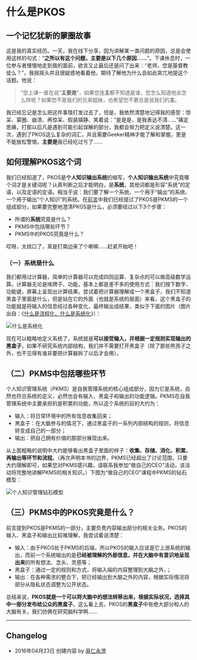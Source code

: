 # 什么是PKOS

## 一个记忆犹新的蒙圈故事

这是我的真实经历。一天，我在线下分享，因为讲解某一类问题的原因，总是会使用这样的句式：“**之所以有这个问题，主要是以下几个原因……**”。下课休息时，一位参与者慢慢地走到我的面前，欲言又止最后还是问了出来：“老师，您是基督教徒么？”，我摇摇头并且很疑惑地看着他，期待了解他为什么会如此突兀地提这个话题。他说：

> “您上课一直在说“**主要是**”，如果您连**主**都不知道是谁，您怎么知道他会怎么样呢？如果您不是我们的兄弟姐妹，也希望您不要总是说我们的**主**。

我已经忘记是怎么把这件事情打发过去了，但是，我依然清楚地记得我的感受：惊呆、蒙圈、崩溃、再惊呆、假装镇静、笑着说：“是是是，是我表达不清……”痛定思痛，打那以后凡是遇到可能引起误解的部分，我都会努力把定义说清楚。这一次，遇到了PKOS这么复杂的词汇，并且需要Geeker精神才能了解和掌握，更是不能放松警惕，**主要是**我已经吃过亏了……

## 如何理解PKOS这个词

我们已经知道了，PKOS是**个人知识输出系统**的缩写，**个人知识输出系统**中究竟哪个词才是关键词呢？认真判断之后才能明白，是**系统**，其他词都是形容“系统”的定语，以及定语的定语。相当于说：我们要了解一个系统、一个用于“输出”的系统、一个用于输出“个人知识”的系统。在[前言](../perface.md)中我们已经提过了PKOS是PKMS的一个组成部分，如果要完整地澄清PKOS是什么，必须要经过以下3个步骤：

- 所谓的**系统**究竟是什么？
- PKMS中包括哪些环节？
- PKMS中的PKOS究竟是什么？

哎呀，太绕口了，真是打南边来了个喇嘛……赶紧开始吧！

### （一）系统是什么

我们都用过计算器，简单的计算器可以完成四则运算、复杂点的可以做高级数学运算。计算器无论是啥牌子、功能，基本上都是差不多的使用方式：我们按下数字、功能键，屏幕上呈现出计算结果。尝试着把计算器理解成一个黑盒子，我们不知道黑盒子里面是什么，但是站在它的外面（也就是系统的层面）来看，这个黑盒子的功能就是将输入的信息经过各种变化，最终输出成结果，类似于下面的图片（图片出自：《[什么是流程化、什么是系统化](http://blog.hiddenwangcc.com/archives/2541)》）：

![什么是系统化](http://77fm42.com1.z0.glb.clouddn.com/system.jpg)

现在可以粗略地定义系统了，系统就是**可以接受输入，并根据一定规则实现输出的黑盒子**，如果不研究系统内部结构，我们并不需要打开黑盒子（除了那些熊孩子之外，也不见得有谁非要把计算器拆了以后才会用）。

## （二）PKMS中包括哪些环节

个人知识管理系统（PKMS）是自我管理系统的核心组成部分，因为它是系统，自然也符合系统的定义，必然也会有输入、黑盒子和输出的功能逻辑。PKMS在自我管理系统中主要承担的是积累的功能，所以这个系统的目的大约为：

- 输入：将日常环境中的所有信息收集回来；
- 黑盒子：在大脑参与的情况下，通过黑盒子的一系列内部结构的规则，将信息转变成自己的一部分；
- 输出：把自己拥有价值的那部分展现出来。

从上面粗略的说明中大约能够看出黑盒子里面的样子：**收集、存储、消化、积累、再输出等环节和流程**。（再次声明本书的边界，PKMS已经超出了讨论范围，只要大约理解即可，如果您对PKMS感兴趣，请联系我参加“做自己的CEO”活动，该活动将完整地讲解PKMS的相关知识。）下图为“做自己的CEO”课程中PKMS的钻石模型：

![个人知识管理钻石模型](http://77fm42.com1.z0.glb.clouddn.com/pkmdiamond.jpg)

## （三）PKMS中的PKOS究竟是什么？

前言提到PKOS是PKMS的一部分，主要负责内容输出部分的相关业务。PKOS的输入、黑盒子和输出比较难理解，我尝试着说清楚：

- 输入：由于PKOS处于PKMS的后端，所以PKOS的输入应该是它上游系统的输出，而前一个系统输出的是**已经被理解的外部信息，并在大脑中有意识地呈现出来**的所有想法、念头、灵感等；
- 黑盒子：通过一定的规则和方式，将输入端的内容整理到大脑之外，；
- 输出：在各种需求的整合下，把已经输出到大脑之外的内容，根据实际情况将部分从隐私状态调整为公开状态。

总结来说，**PKOS就是一个可以将大脑中的想法转移出来，根据实际状况，选择其中一部分发布给公众的黑盒子**。这么看上去，PKOS的**黑盒子**中有绝大部分和人的大脑有关，我们仿佛在研究脑科学啊……

---- 

## Changelog

- 2016年04月23日 创建内容 by [易仁永澄](http://blog.hiddenwangcc.com)
